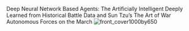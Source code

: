 Deep Neural Network  Based Agents: The Artificially Intelligent Deeply Learned from Historical Battle Data and Sun Tzu’s The Art of War Autonomous Forces on the March
                  ![front_cover1000by650](https://github.com/soomontodaas/deep_book/assets/124236761/6a657e16-4ad6-4bd0-addb-eddb84245c23)

                     
                   
